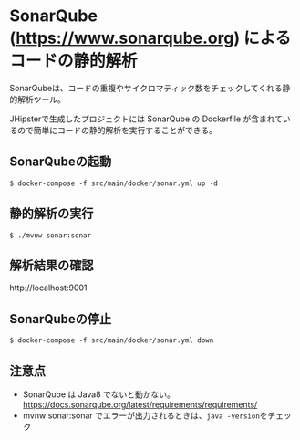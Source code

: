 # SonarQube (https://www.sonarqube.org) によるコードの静的解析
SonarQubeは、コードの重複やサイクロマティック数をチェックしてくれる静的解析ツール。

JHipsterで生成したプロジェクトには SonarQube の Dockerfile が含まれているので簡単にコードの静的解析を実行することができる。

## SonarQubeの起動
```
$ docker-compose -f src/main/docker/sonar.yml up -d
```

## 静的解析の実行
```
$ ./mvnw sonar:sonar
```

## 解析結果の確認
http://localhost:9001

## SonarQubeの停止
```
$ docker-compose -f src/main/docker/sonar.yml down
```

## 注意点
- SonarQube は Java8 でないと動かない。https://docs.sonarqube.org/latest/requirements/requirements/
- mvnw sonar:sonar でエラーが出力されるときは、```java -version```をチェック
